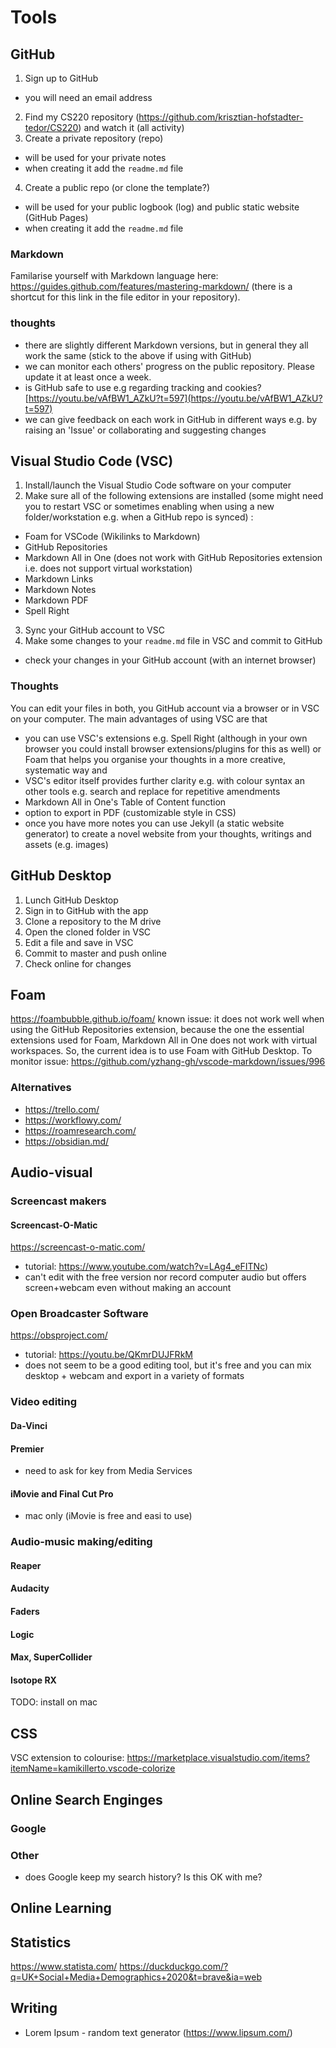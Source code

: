 # Tools 
## GitHub 
1. Sign up to GitHub
 - you will need an email address
2. Find my CS220 repository (https://github.com/krisztian-hofstadter-tedor/CS220) and watch it (all activity)
3. Create a private repository (repo)
  - will be used for your private notes
  - when creating it add the `readme.md` file
4. Create a public repo (or clone the template?)
  - will be used for your public logbook (log) and public static website (GitHub Pages) 
  - when creating it add the `readme.md` file

### Markdown
Familarise yourself with Markdown language here: https://guides.github.com/features/mastering-markdown/ (there is a shortcut for this link in the file editor in your repository). <!-- add a screenshot? -->

### thoughts
- there are slightly different Markdown versions, but in general they all work the same (stick to the above if using with GitHub)
- we can monitor each others' progress on the public repository. Please update it at least once a week. <!-- TODO: make example repo for private and public. Perhaps show examples of sonic art students from ARU. -->
- is GitHub safe to use e.g regarding tracking and cookies? [https://youtu.be/vAfBW1_AZkU?t=597](https://youtu.be/vAfBW1_AZkU?t=597)
- we can give feedback on each work in GitHub in different ways e.g. by raising an 'Issue' or collaborating and suggesting changes <!-- #todo make screencast -->

<!-- #todo
- how to embed/create graphs in the markdown files in the repository e.g. in the `readme.md` file?
-->

## Visual Studio Code (VSC)
1. Install/launch the Visual Studio Code software on your computer
2. Make sure all of the following extensions are installed (some might need you to restart VSC or sometimes enabling when using a new folder/workstation e.g. when a GitHub repo is synced) :
  - Foam for VSCode (Wikilinks to Markdown)
  - GitHub Repositories
  - Markdown All in One (does not work with GitHub Repositories extension i.e. does not support virtual workstation)
  - Markdown Links
  - Markdown Notes
  - Markdown PDF
  - Spell Right
3. Sync your GitHub account to VSC
4. Make some changes to your `readme.md` file in VSC and commit to GitHub
 - check your changes in your GitHub account (with an internet browser)
<!-- TODO: do we need another markdown extension instead of Markdown All in One when working in virtual workstation? probably not if the main function we use this for is shortcuts e.g. bold, italics-->
  
### Thoughts
You can edit your files in both, you GitHub account via a browser or in VSC on your computer. The main advantages of using VSC are that
 - you can use VSC's extensions e.g. Spell Right (although in your own browser you could install browser extensions/plugins for this as well) or Foam that helps you organise your thoughts in a more creative, systematic way and 
 - VSC's editor itself provides further clarity e.g. with colour syntax an other tools e.g. search and replace for repetitive amendments
 - Markdown All in One's Table of Content function
 - option to export in PDF (customizable style in CSS)
 - once you have more notes you can use Jekyll (a static website generator) to create a novel website from your thoughts, writings and assets (e.g. images)

## GitHub Desktop
1. Lunch GitHub Desktop
2. Sign in to GitHub with the app
3. Clone a repository to the M drive
4. Open the cloned folder in VSC
5. Edit a file and save in VSC
6. Commit to master and push online
7. Check online for changes

## Foam 
https://foambubble.github.io/foam/
known issue: it does not work well when using the GitHub Repositories extension, because the one the essential extensions used for Foam, Markdown All in One does not work with virtual workspaces. So, the current idea is to use Foam with GitHub Desktop. To monitor issue: https://github.com/yzhang-gh/vscode-markdown/issues/996

### Alternatives
- https://trello.com/
- https://workflowy.com/
- https://roamresearch.com/
- https://obsidian.md/

## Audio-visual
<!-- #todo 
- meet Rae of Student Union discuss Creative Studios and how students could contribute to the SU website
- fine tune what equipment students can borrow
- fine tune how they could access the Media Centre's rooms and equipment
--> 

### Screencast makers
#### Screencast-O-Matic
https://screencast-o-matic.com/   
- tutorial: https://www.youtube.com/watch?v=LAg4_eFITNc)
- can't edit with the free version nor record computer audio but offers screen+webcam even without making an account
### Open Broadcaster Software
https://obsproject.com/
- tutorial: https://youtu.be/QKmrDUJFRkM
- does not seem to be a good editing tool, but it's free and you can mix desktop + webcam and export in a variety of formats
### Video editing
#### Da-Vinci
#### Premier 
- need to ask for key from Media Services
#### iMovie and Final Cut Pro
- mac only (iMovie is free and easi to use)

### Audio-music making/editing
#### Reaper
#### Audacity
#### Faders
#### Logic
#### Max, SuperCollider
#### Isotope RX
TODO: install on mac

## CSS
VSC extension to colourise: https://marketplace.visualstudio.com/items?itemName=kamikillerto.vscode-colorize

## Online Search Enginges
### Google 
<!-- TODO: extract info from Moodle https://moodle.essex.ac.uk/course/view.php?id=7522&section=27 -->
### Other
- does Google keep my search history? Is this OK with me?

## Online Learning

## Statistics
https://www.statista.com/
https://duckduckgo.com/?q=UK+Social+Media+Demographics+2020&t=brave&ia=web

## Writing
- Lorem Ipsum - random text generator  (https://www.lipsum.com/)







